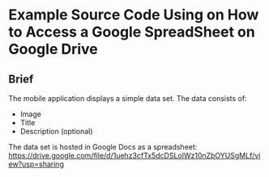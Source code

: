 # Example Source Code Using on How to Access a Google SpreadSheet on Google Drive 

## Brief 
The mobile application displays a simple data set. The data consists of:
- Image
- Title
- Description (optional)
    
The data set is hosted in Google Docs as a spreadsheet: 
https://drive.google.com/file/d/1uehz3cfTx5dcDSLolWz10nZbOYUSgMLf/view?usp=sharing



